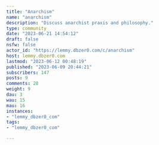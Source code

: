 ```yaml
---
title: "Anarchism" 
name: "anarchism"
description: "Discuss anarchist praxis and philosophy."
type: community
date: "2023-06-21 14:54:12"
draft: false
nsfw: false
actor_id: "https://lemmy.dbzer0.com/c/anarchism"
host: lemmy.dbzer0.com
lastmod: "2023-06-12 00:48:19"
published: "2023-06-09 20:44:21"
subscribers: 147
posts: 9
comments: 28
weight: 9
dau: 3
wau: 15
mau: 16
instances:
- "lemmy_dbzer0_com"
tags: 
- "lemmy_dbzer0_com"

---
```

